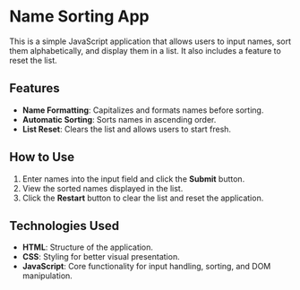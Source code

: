 # Name Sorting App

This is a simple JavaScript application that allows users to input names, sort them alphabetically, and display them in a list. It also includes a feature to reset the list.

## Features
- **Name Formatting**: Capitalizes and formats names before sorting.
- **Automatic Sorting**: Sorts names in ascending order.
- **List Reset**: Clears the list and allows users to start fresh.

## How to Use
1. Enter names into the input field and click the **Submit** button.
2. View the sorted names displayed in the list.
3. Click the **Restart** button to clear the list and reset the application.

## Technologies Used
- **HTML**: Structure of the application.
- **CSS**: Styling for better visual presentation.
- **JavaScript**: Core functionality for input handling, sorting, and DOM manipulation.
